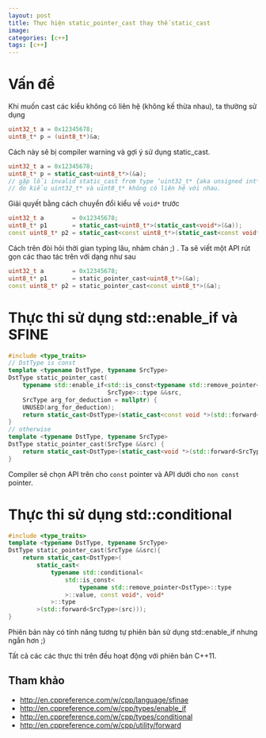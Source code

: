 ```yaml
---
layout: post
title: Thực hiện static_pointer_cast thay thế static_cast 
image: 
categories: [c++]
tags: [c++]
---
```


# Vấn đề  

Khi muốn cast các kiểu không có liên hệ (không kế thừa nhau), ta thường sử dụng  
```cpp
uint32_t a = 0x12345678;
uint8_t* p = (uint8_t*)&a;
```  
Cách này sẽ bị compiler warning và gợi ý sử dụng static_cast.  
```cpp
uint32_t a = 0x12345678;
uint8_t* p = static_cast<uint8_t*>(&a);
// gặp lỗi invalid static_cast from type ‘uint32_t* {aka unsigned int*}’ to type ‘uint8_t* {aka unsigned char*}’ 
// do kiểu uint32_t* và uint8_t* không có liên hệ với nhau. 
```  
Giải quyết bằng cách chuyển đổi kiểu về `void*` trước  
```cpp
uint32_t a        = 0x12345678;
uint8_t* p1       = static_cast<uint8_t*>(static_cast<void*>(&a));
const uint8_t* p2 = static_cast<const uint8_t*>(static_cast<const void*>(&a));
```  
Cách trên đòi hỏi thời gian typing lâu, nhàm chán ;) . Ta sẽ viết một API rút gọn các thao tác trên với dạng như sau  
```cpp
uint32_t a        = 0x12345678;
uint8_t* p1       = static_pointer_cast<uint8_t*>(&a);
const uint8_t* p2 = static_pointer_cast<const uint8_t*>(&a);
``` 

# Thực thi sử dụng std::enable_if và SFINE  
```cpp
#include <type_traits>
// DstType is const
template <typename DstType, typename SrcType>
DstType static_pointer_cast(
    typename std::enable_if<std::is_const<typename std::remove_pointer<DstType>::type>::value,
                            SrcType>::type &&src,
    SrcType arg_for_deduction = nullptr) {
    UNUSED(arg_for_deduction);
    return static_cast<DstType>(static_cast<const void *>(std::forward<SrcType>(src)));
}
// otherwise
template <typename DstType, typename SrcType>
DstType static_pointer_cast(SrcType &&src) {
    return static_cast<DstType>(static_cast<void *>(std::forward<SrcType>(src)));
}
```
Compiler sẽ chọn API trên cho `const` pointer và API dưới cho `non const` pointer.  

# Thực thi sử dụng std::conditional  
```cpp
#include <type_traits>
template <typename DstType, typename SrcType>
DstType static_pointer_cast(SrcType &&src){
	return static_cast<DstType>(
		static_cast<
			typename std::conditional<
				std::is_const<
					typename std::remove_pointer<DstType>::type
				>::value, const void*, void*
			>::type
		>(std::forward<SrcType>(src)));
}
```  
Phiên bản này có tính năng tương tự phiên bản sử dụng std::enable_if nhưng ngắn hơn ;)  

Tất cả các các thực thi trên đều hoạt động với phiên bản C++11.  

## Tham khảo  
- http://en.cppreference.com/w/cpp/language/sfinae
- http://en.cppreference.com/w/cpp/types/enable_if
- http://en.cppreference.com/w/cpp/types/conditional
- http://en.cppreference.com/w/cpp/utility/forward

